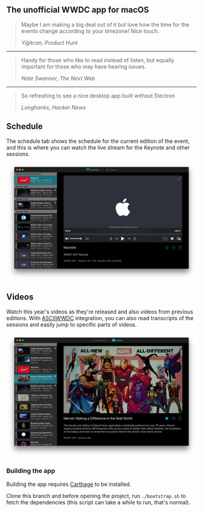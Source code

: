 ## The unofficial WWDC app for macOS

> Maybe I am making a big deal out of it but love how the time for the events change according to your timezone! Nice touch.
> 
> *Yiğitcan, Product Hunt*

-----------------

> Handy for those who like to read instead of listen, but equally important for those who may have hearing issues.
> 
> *Nate Swanner, The Next Web*

-----------------


> So refreshing to see a nice desktop app built without Electron
> 
> *Longhanks, Hacker News*

## Schedule

The schedule tab shows the schedule for the current edition of the event, and this is where you can watch the live stream for the Keynote and other sessions.

![schedule](./screenshots/v5_schedule.png)

## Videos

Watch this year's videos as they're released and also videos from previous editions. With [ASCIIWWDC](http://asciiwwdc.com) integration, you can also read transcripts of the sessions and easily jump to specific parts of videos.

![videos](./screenshots/v5_videos.png)

### Building the app

Building the app requires [Carthage](https://github.com/Carthage/Carthage) to be installed.

Clone this branch and before opening the project, run `./bootstrap.sh` to fetch the dependencies (this script can take a while to run, that's normal).